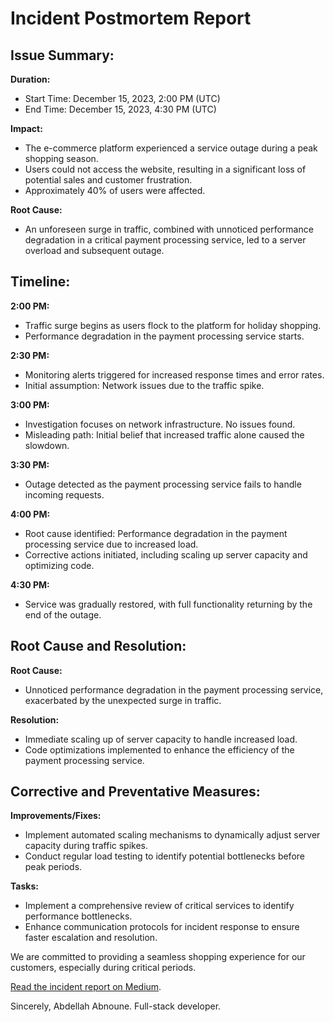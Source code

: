 # Incident Postmortem Report

## Issue Summary:

**Duration:**
- Start Time: December 15, 2023, 2:00 PM (UTC)
- End Time: December 15, 2023, 4:30 PM (UTC)

**Impact:**
- The e-commerce platform experienced a service outage during a peak shopping season.
- Users could not access the website, resulting in a significant loss of potential sales and customer frustration.
- Approximately 40% of users were affected.

**Root Cause:**
- An unforeseen surge in traffic, combined with unnoticed performance degradation in a critical payment processing service, led to a server overload and subsequent outage.

## Timeline:

**2:00 PM:**
- Traffic surge begins as users flock to the platform for holiday shopping.
- Performance degradation in the payment processing service starts.

**2:30 PM:**
- Monitoring alerts triggered for increased response times and error rates.
- Initial assumption: Network issues due to the traffic spike.

**3:00 PM:**
- Investigation focuses on network infrastructure. No issues found.
- Misleading path: Initial belief that increased traffic alone caused the slowdown.

**3:30 PM:**
- Outage detected as the payment processing service fails to handle incoming requests.

**4:00 PM:**
- Root cause identified: Performance degradation in the payment processing service due to increased load.
- Corrective actions initiated, including scaling up server capacity and optimizing code.

**4:30 PM:**
- Service was gradually restored, with full functionality returning by the end of the outage.

## Root Cause and Resolution:

**Root Cause:**
- Unnoticed performance degradation in the payment processing service, exacerbated by the unexpected surge in traffic.

**Resolution:**
- Immediate scaling up of server capacity to handle increased load.
- Code optimizations implemented to enhance the efficiency of the payment processing service.

## Corrective and Preventative Measures:

**Improvements/Fixes:**
- Implement automated scaling mechanisms to dynamically adjust server capacity during traffic spikes.
- Conduct regular load testing to identify potential bottlenecks before peak periods.

**Tasks:**
- Implement a comprehensive review of critical services to identify performance bottlenecks.
- Enhance communication protocols for incident response to ensure faster escalation and resolution.

We are committed to providing a seamless shopping experience for our customers, especially during critical periods.

[Read the incident report on Medium](https://techwispers.medium.com/unplanned-downtime-during-peak-shopping-season-9bafa01f0e83).

Sincerely,
Abdellah Abnoune.
Full-stack developer.

